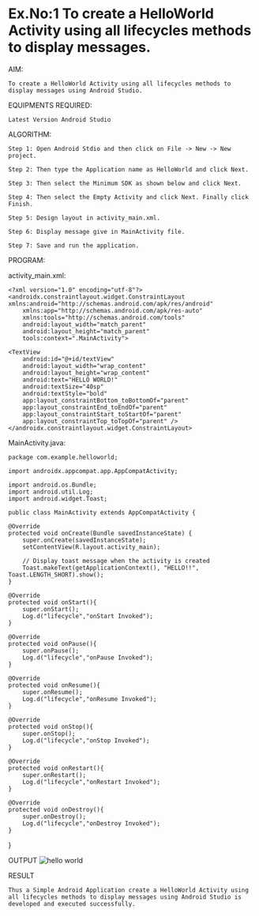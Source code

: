 # Ex.No:1 To create a HelloWorld Activity using all lifecycles methods to display messages.

AIM:

    To create a HelloWorld Activity using all lifecycles methods to display messages using Android Studio.

EQUIPMENTS REQUIRED:

    Latest Version Android Studio

ALGORITHM:

    Step 1: Open Android Stdio and then click on File -> New -> New project.
    
    Step 2: Then type the Application name as HelloWorld and click Next. 
    
    Step 3: Then select the Minimum SDK as shown below and click Next.
    
    Step 4: Then select the Empty Activity and click Next. Finally click Finish.
    
    Step 5: Design layout in activity_main.xml.
    
    Step 6: Display message give in MainActivity file.
    
    Step 7: Save and run the application.

PROGRAM:

activity_main.xml:

    <?xml version="1.0" encoding="utf-8"?>
    <androidx.constraintlayout.widget.ConstraintLayout xmlns:android="http://schemas.android.com/apk/res/android"
        xmlns:app="http://schemas.android.com/apk/res-auto"
        xmlns:tools="http://schemas.android.com/tools"
        android:layout_width="match_parent"
        android:layout_height="match_parent"
        tools:context=".MainActivity">

    <TextView
        android:id="@+id/textView"
        android:layout_width="wrap_content"
        android:layout_height="wrap_content"
        android:text="HELLO WORLD!"
        android:textSize="40sp"
        android:textStyle="bold"
        app:layout_constraintBottom_toBottomOf="parent"
        app:layout_constraintEnd_toEndOf="parent"
        app:layout_constraintStart_toStartOf="parent"
        app:layout_constraintTop_toTopOf="parent" />
    </androidx.constraintlayout.widget.ConstraintLayout>

MainActivity.java:

    package com.example.helloworld;

    import androidx.appcompat.app.AppCompatActivity;
    
    import android.os.Bundle;
    import android.util.Log;
    import android.widget.Toast;
    
    public class MainActivity extends AppCompatActivity {

    @Override
    protected void onCreate(Bundle savedInstanceState) {
        super.onCreate(savedInstanceState);
        setContentView(R.layout.activity_main);

        // Display toast message when the activity is created
        Toast.makeText(getApplicationContext(), "HELLO!!", Toast.LENGTH_SHORT).show();
    }

    @Override
    protected void onStart(){
        super.onStart();
        Log.d("lifecycle","onStart Invoked");
    }

    @Override
    protected void onPause(){
        super.onPause();
        Log.d("lifecycle","onPause Invoked");
    }

    @Override
    protected void onResume(){
        super.onResume();
        Log.d("lifecycle","onResume Invoked");
    }

    @Override
    protected void onStop(){
        super.onStop();
        Log.d("lifecycle","onStop Invoked");
    }

    @Override
    protected void onRestart(){
        super.onRestart();
        Log.d("lifecycle","onRestart Invoked");
    }

    @Override
    protected void onDestroy(){
        super.onDestroy();
        Log.d("lifecycle","onDestroy Invoked");
    }
}


OUTPUT
![hello world](https://github.com/Catty12384/Mobile-Application-Development/assets/120629225/be053776-5a7c-4a9e-bee2-18d8425a3662)


  



RESULT

    Thus a Simple Android Application create a HelloWorld Activity using all lifecycles methods to display messages using Android Studio is developed and executed successfully.
